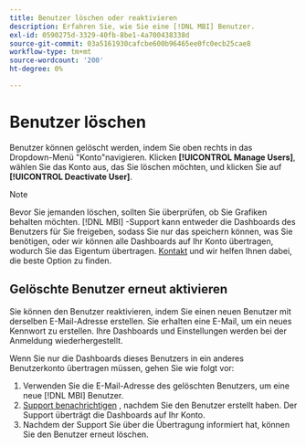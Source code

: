 ```yaml
---
title: Benutzer löschen oder reaktivieren
description: Erfahren Sie, wie Sie eine [!DNL MBI] Benutzer.
exl-id: 0590275d-3329-40fb-8be1-4a700438338d
source-git-commit: 03a5161930cafcbe600b96465ee0fc0ecb25cae8
workflow-type: tm+mt
source-wordcount: '200'
ht-degree: 0%

---
```


# Benutzer löschen

Benutzer können gelöscht werden, indem Sie oben rechts in das Dropdown-Menü &quot;Konto&quot;navigieren. Klicken **[!UICONTROL Manage Users]**, wählen Sie das Konto aus, das Sie löschen möchten, und klicken Sie auf **[!UICONTROL Deactivate User]**.

>[!NOTE]
>
>Bevor Sie jemanden löschen, sollten Sie überprüfen, ob Sie Grafiken behalten möchten. [!DNL MBI] -Support kann entweder die Dashboards des Benutzers für Sie freigeben, sodass Sie nur das speichern können, was Sie benötigen, oder wir können alle Dashboards auf Ihr Konto übertragen, wodurch Sie das Eigentum übertragen. [Kontakt](../../guide-overview.md) und wir helfen Ihnen dabei, die beste Option zu finden.

## Gelöschte Benutzer erneut aktivieren

Sie können den Benutzer reaktivieren, indem Sie einen neuen Benutzer mit derselben E-Mail-Adresse erstellen. Sie erhalten eine E-Mail, um ein neues Kennwort zu erstellen. Ihre Dashboards und Einstellungen werden bei der Anmeldung wiederhergestellt.

Wenn Sie nur die Dashboards dieses Benutzers in ein anderes Benutzerkonto übertragen müssen, gehen Sie wie folgt vor:

1. Verwenden Sie die E-Mail-Adresse des gelöschten Benutzers, um eine neue [!DNL MBI] Benutzer.
1. [Support benachrichtigen](../../guide-overview.md) , nachdem Sie den Benutzer erstellt haben. Der Support überträgt die Dashboards auf Ihr Konto.
1. Nachdem der Support Sie über die Übertragung informiert hat, können Sie den Benutzer erneut löschen.
